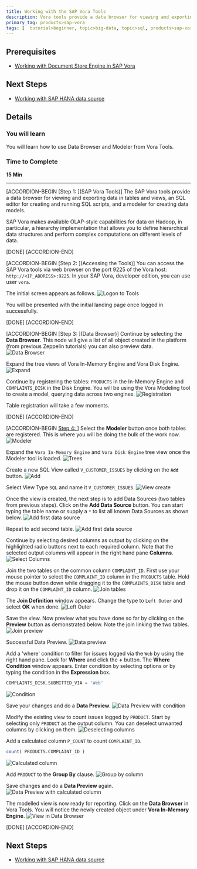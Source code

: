 ```yaml
---
title: Working with the SAP Vora Tools
description: Vora tools provide a data browser for viewing and exporting data in tables and views, an SQL editor for creating and running SQL scripts, and a modeller for creating data models
primary_tag: products>sap-vora
tags: [  tutorial>beginner, topic>big-data, topic>sql, products>sap-vora ]
---
```


## Prerequisites  
 - [Working with Document Store Engine in SAP Vora](http://www.sap.com/developer/tutorials/vora-cal-zeppelin7.html)


## Next Steps
 - [Working with SAP HANA data source](https://www.sap.com/developer/tutorials/vora-cal-hana-datasource.html)

## Details
### You will learn  
You will learn how to use Data Browser and Modeler from Vora Tools.

### Time to Complete
**15 Min**

---

[ACCORDION-BEGIN [Step 1: ](SAP Vora Tools)]
The SAP Vora tools provide a data browser for viewing and exporting data in tables and views, an SQL editor for creating and running SQL scripts, and a modeler for creating data models.

SAP Vora makes available OLAP-style capabilities for data on Hadoop, in particular, a hierarchy implementation that allows you to define hierarchical data structures and perform complex computations on different levels of data.

[DONE]
[ACCORDION-END]

[ACCORDION-BEGIN [Step 2: ](Accessing the Tools)]
You can access the SAP Vora tools via web browser on the port 9225 of the Vora host: `http://<IP_ADDRESS>:9225`. In your SAP Vora, developer edition, you can use user `vora`.

The initial screen appears as follows.
![Logon to Tools](vtools_01.jpg)

You will be presented with the initial landing page once logged in successfully.

[DONE]
[ACCORDION-END]


[ACCORDION-BEGIN [Step 3: ](Data Browser)]
Continue by selecting the **Data Browser**. This node will give a list of all object created in the platform (from previous Zeppelin tutorials) you can also preview data.
![Data Browser](vtools_02.jpg)

Expand the tree views of Vora In-Memory Engine and Vora Disk Engine.
![Expand](vtools_03.jpg)

Continue by registering the tables: `PRODUCTS` in the In-Memory Engine and `COMPLAINTS_DISK` in the Disk Engine. You will be using the Vora Modeling tool to create a model, querying data across two engines.
![Registration](vtools_04.jpg)

Table registration will take a few moments.

[DONE]
[ACCORDION-END]

[ACCORDION-BEGIN [Step 4: ](Modeler)]
Select the **Modeler** button once both tables are registered. This is where you will be doing the bulk of the work now.
![Modeler](vtools_05.jpg)

Expand the `Vora In-Memory Engine` and `Vora Disk Engine` tree view once the Modeler tool is loaded.
![Trees](vtools_06.jpg)

Create a new SQL View called `V_CUSTOMER_ISSUES` by clicking on the **`Add`** button.
![Add](vtools_07.jpg)

Select View Type `SQL` and name it `V_CUSTOMER_ISSUES`.
![View create](vtools_08.jpg)

Once the view is created, the next step is to add Data Sources (two tables from previous steps). Click on the **Add Data Source** button. You can start typing the table name or supply a `*` to list all known Data Sources as shown below.
![Add first data source](vtools_09.jpg)

Repeat to add second table.
![Add first data source](vtools_10.jpg)

Continue by selecting desired columns as output by clicking on the highlighted radio buttons next to each required column. Note that the selected output columns will appear in the right hand pane **Columns**.
![Select Columns](vtools_11.jpg)

Join the two tables on the common column `COMPLAINT_ID`. First use your mouse pointer to select the `COMPLAINT_ID` column in the `PRODUCTS` table. Hold the mouse button down while dragging it to the `COMPLAINTS_DISK` table and drop it on the `COMPLAINT_ID` column.
![Join tables](vtools_12.jpg)

The **Join Definition** window appears. Change the type to `Left Outer` and select **OK** when done.
![Left Outer](vtools_13.jpg)

Save the view. Now preview what you have done so far by clicking on the **Preview** button as demonstrated below. Note the join linking the two tables.
![Join preview](vtools_14.jpg)

Successful Data Preview.
![Data preview](vtools_15.jpg)

Add a 'where' condition to filter for issues logged via the `Web` by using the right hand pane. Look for **Where** and click the **+** button. The **Where Condition** window appears. Enter condition by selecting options or by typing the condition in the **Expression** box.
```sql
COMPLAINTS_DISK.SUBMITTED_VIA = 'Web'
```
![Condition](vtools_16.jpg)

Save your changes and do a **Data Preview**.
![Data Preview with condition](vtools_17.jpg)

Modify the existing view to count issues logged by `PRODUCT`. Start by selecting only `PRODUCT` as the output column. You can deselect unwanted columns by clicking on them.
![Deselecting columns](vtools_18.jpg)

Add a calculated column `P_COUNT` to count `COMPLAINT_ID`.
```sql
count( PRODUCTS.COMPLAINT_ID )
```
![Calculated column](vtools_19a.jpg)

Add `PRODUCT` to the **Group By** clause.
![Group by column](vtools_19.jpg)

Save changes and do a **Data Preview** again.
![Data Preview with calculated column](vtools_20.jpg)

The modelled view is now ready for reporting. Click on the **Data Browser** in Vora Tools. You will notice the newly created object under **Vora In-Memory Engine**.
![View in Data Browser](vtools_21.jpg)

[DONE]
[ACCORDION-END]


## Next Steps
- [Working with SAP HANA data source](https://www.sap.com/developer/tutorials/vora-cal-hana-datasource.html)
